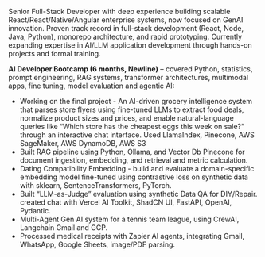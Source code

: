 
Senior Full-Stack Developer with deep experience building scalable React/React/Native/Angular enterprise systems, now focused on GenAI innovation. Proven track record in full-stack development (React, Node, Java, Python), monorepo architecture, and rapid prototyping. Currently expanding expertise in AI/LLM application development through hands-on projects and formal training.

**AI Developer Bootcamp (6 months, Newline)** – covered Python, statistics, prompt engineering, RAG systems, transformer architectures, multimodal apps, fine tuning, model evaluation and agentic AI:

- Working on the final project - An AI-driven grocery intelligence system that parses store flyers using fine-tuned LLMs to extract food deals, normalize product sizes and prices, and enable natural-language queries like “Which store has the cheapest eggs this week on sale?” through an interactive chat interface. Used LlamaIndex, Pinecone, AWS SageMaker, AWS DynamoDB, AWS S3
- Built RAG pipeline using Python, Ollama, and Vector Db Pinecone for document ingestion, embedding, and retrieval and metric calculation.
- Dating Compatibility Embedding - build and evaluate a domain-specific embedding model fine-tuned using contrastive loss on synthetic data with sklearn, SentenceTransformers, PyTorch.
- Built “LLM-as-Judge” evaluation using synthetic Data QA for DIY/Repair. created chat with Vercel AI Toolkit, ShadCN UI, FastAPI, OpenAI, Pydantic.
- Multi-Agent Gen AI system for a tennis team league, using CrewAI, Langchain Gmail and GCP.
- Processed medical receipts with Zapier AI agents, integrating Gmail, WhatsApp, Google Sheets, image/PDF parsing.




<!--
**ipassynk/ipassynk** is a ✨ _special_ ✨ repository because its `README.md` (this file) appears on your GitHub profile.

Here are some ideas to get you started:

- 🔭 I’m currently working on ...
- 🌱 I’m currently learning ...
- 👯 I’m looking to collaborate on ...
- 🤔 I’m looking for help with ...
- 💬 Ask me about ...
- 📫 How to reach me: ...
- 😄 Pronouns: ...
- ⚡ Fun fact: ...
-->
